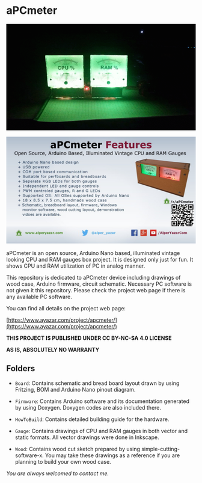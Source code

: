 # aPCmeter

![aPCmeter Working](BoardFinalTest.gif)

![aPCmeter Flyer](aPCmeter_flyer_LoQ.jpg)

aPCmeter is an open source, Arduino Nano based, illuminated vintage looking CPU and RAM gauges box project. It is designed only just for fun. It shows CPU and RAM utilization of PC in analog manner.

This repository is dedicated to aPCmeter device including drawings of wood case, Arduino firmware, circuit schematic. Necessary PC software is not given it this repository. Please check the project web page if there is any available PC software.

You can find all details on the project web page:

[https://www.ayazar.com/project/apcmeter/](https://www.ayazar.com/project/apcmeter/)

**THIS PROJECT IS PUBLISHED UNDER CC BY-NC-SA 4.0 LICENSE**

**AS IS, ABSOLUTELY NO WARRANTY**

## Folders

* `Board`: Contains schematic and bread board layout drawn by using Fritzing, BOM and Arduino Nano pinout diagram.

* `Firmware`: Contains Arduino software and its documentation generated by using Doxygen. Doxygen codes are also included there.

* `HowToBuild`: Contains detailed building guide for the hardware.

* `Gauge`: Contains drawings of CPU and RAM gauges in both vector and static formats. All vector drawings were done in Inkscape.

* `Wood`: Contains wood cut sketch prepared by using simple-cutting-software-x. You may take these drawings as a reference if you are planning to build your own wood case.

*You are always welcomed to contact me.*
